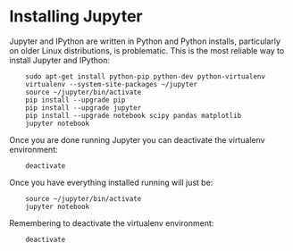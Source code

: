# Installing Jupyter

Jupyter and IPython are written in Python and Python installs, particularly on
older Linux distributions, is problematic. This is the most reliable way
to install Jupyter and IPython:

        sudo apt-get install python-pip python-dev python-virtualenv
        virtualenv --system-site-packages ~/jupyter
        source ~/jupyter/bin/activate
        pip install --upgrade pip
        pip install --upgrade jupyter
        pip install --upgrade notebook scipy pandas matplotlib
        jupyter notebook

Once you are done running Jupyter you can deactivate the virtualenv
environment:

        deactivate

Once you have everything installed running will just be:

        source ~/jupyter/bin/activate
        jupyter notebook

Remembering to deactivate the virtualenv environment:

        deactivate
